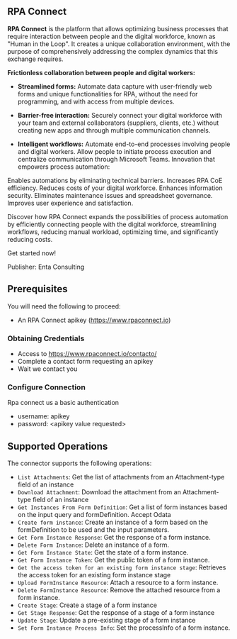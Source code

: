 ## RPA Connect

**RPA Connect** is the platform that allows optimizing business processes that require interaction between people and the digital workforce, known as "Human in the Loop". It creates a unique collaboration environment, with the purpose of comprehensively addressing the complex dynamics that this exchange requires.

**Frictionless collaboration between people and digital workers:**

- **Streamlined forms:** Automate data capture with user-friendly web forms and unique functionalities for RPA, without the need for programming, and with access from multiple devices.

- **Barrier-free interaction:** Securely connect your digital workforce with your team and external collaborators (suppliers, clients, etc.) without creating new apps and through multiple communication channels.

- **Intelligent workflows:** Automate end-to-end processes involving people and digital workers. Allow people to initiate process execution and centralize communication through Microsoft Teams.
  Innovation that empowers process automation:

Enables automations by eliminating technical barriers.
Increases RPA CoE efficiency.
Reduces costs of your digital workforce.
Enhances information security.
Eliminates maintenance issues and spreadsheet governance.
Improves user experience and satisfaction.

Discover how RPA Connect expands the possibilities of process automation by efficiently connecting people with the digital workforce, streamlining workflows, reducing manual workload, optimizing time, and significantly reducing costs.

Get started now!

Publisher: Enta Consulting

## Prerequisites

You will need the following to proceed:

- An RPA Connect apikey (https://www.rpaconnect.io)

### Obtaining Credentials

- Access to https://www.rpaconnect.io/contacto/
- Complete a contact form requesting an apikey
- Wait we contact you

### Configure Connection

Rpa connect us a basic authentication

- username: apikey
- password: \<apikey value requested\>

## Supported Operations

The connector supports the following operations:

- `List Attachments`: Get the list of attachments from an Attachment-type field of an instance
- `Download Attachment`: Download the attachment from an Attachment-type field of an instance
- `Get Instances From Form Definition`: Get a list of form instances based on the input query and formDefinition. Accept Odata
- `Create form instance`: Create an instance of a form based on the formDefinition to be used and the input parameters.
- `Get Form Instance Response`: Get the response of a form instance.
- `Delete Form Instance`: Delete an instance of a form.
- `Get Form Instance State`: Get the state of a form instance.
- `Get Form Instance Token`: Get the public token of a form instance.
- `Get the access token for an existing form instance stage`: Retrieves the access token for an existing form instance stage
- `Upload FormInstance Resource`: Attach a resource to a form instance.
- `Delete FormInstance Resource`: Remove the attached resource from a form instance.
- `Create Stage`: Create a stage of a form instance
- `Get Stage Response`: Get the response of a stage of a form instance
- `Update Stage`: Update a pre-existing stage of a form instance
- `Set Form Instance Process Info`: Set the processInfo of a form instance.
